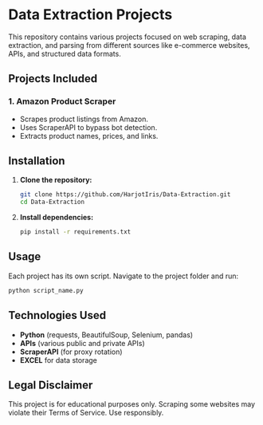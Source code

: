 # Data Extraction Projects

This repository contains various projects focused on web scraping, data extraction, and parsing from different sources like e-commerce websites, APIs, and structured data formats.

## Projects Included

### 1. **Amazon Product Scraper**
- Scrapes product listings from Amazon.
- Uses ScraperAPI to bypass bot detection.
- Extracts product names, prices, and links.


## Installation

1. **Clone the repository:**
   ```bash
   git clone https://github.com/HarjotIris/Data-Extraction.git
   cd Data-Extraction
   ```
2. **Install dependencies:**
   ```bash
   pip install -r requirements.txt
   ```

## Usage
Each project has its own script. Navigate to the project folder and run:
   ```bash
   python script_name.py
   ```

## Technologies Used
- **Python** (requests, BeautifulSoup, Selenium, pandas)
- **APIs** (various public and private APIs)
- **ScraperAPI** (for proxy rotation)
- **EXCEL** for data storage

## Legal Disclaimer
This project is for educational purposes only. Scraping some websites may violate their Terms of Service. Use responsibly.


